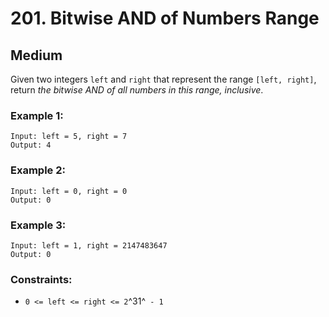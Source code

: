 # 201. Bitwise AND of Numbers Range


## Medium

Given two integers `left` and `right` that represent the range `[left, right]`, return *the bitwise AND of all numbers in this range, inclusive*.

### Example 1:
```console
Input: left = 5, right = 7
Output: 4
```

### Example 2:
```console
Input: left = 0, right = 0
Output: 0
```

### Example 3:
```console
Input: left = 1, right = 2147483647
Output: 0
```

### Constraints:

- `0 <= left <= right <= 2`^31^` - 1`